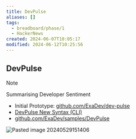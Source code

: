 ```yaml
---
title: DevPulse
aliases: []
tags:
  - breadboard/phase/1
  - HackerNews
created: 2024-06-07T10:05:17
modified: 2024-06-12T10:25:56
---
```


## DevPulse

> [!NOTE]
> Summarising Developer Sentiment

- Initial Prototype: [github.com/ExaDev/dev-pulse](https://github.com/ExaDev/dev-pulse)
- [DevPulse New Syntax (CLI)](https://github.com/ExaDev/breadboard-examples/blob/dev-pulse-new-syntax/src/examples/dev-pulse/breadboard/index.ts)
- [github.com/ExaDev/samples/DevPulse](https://github.com/ExaDev/breadboard-samples/tree/develop/samples/DevPulse)

![Pasted image 20240529151406](projects/Breadboard/files/Pasted%20image%2020240529151406.png)

